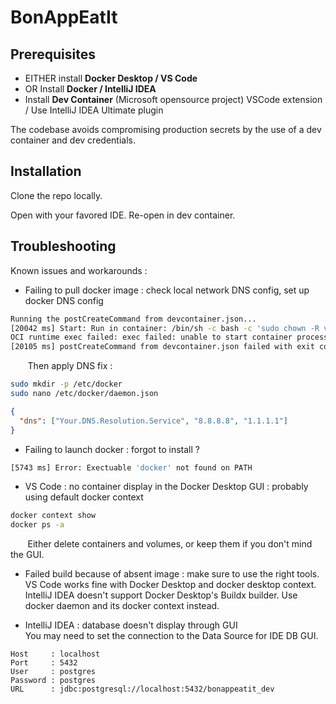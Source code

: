 # BonAppEatIt

## Prerequisites

* EITHER install **Docker Desktop / VS Code**
* OR Install **Docker / IntelliJ IDEA**
* Install **Dev Container** (Microsoft opensource project) VSCode extension / Use IntelliJ IDEA Ultimate plugin

The codebase avoids compromising production secrets by the use of a dev container and dev credentials.

## Installation

Clone the repo locally.

Open with your favored IDE. Re-open in dev container.

## Troubleshooting

Known issues and workarounds  :
*  Failing to pull docker image : check local network DNS config, set up docker DNS config
```bash
Running the postCreateCommand from devcontainer.json...
[20042 ms] Start: Run in container: /bin/sh -c bash -c 'sudo chown -R vscode:vscode /home/vscode/.m2 && mvn -e -X -f app_codebase/BonAppEatIt/pom.xml dependency:resolve'
OCI runtime exec failed: exec failed: unable to start container process: chdir to cwd ("/workspaces/holbertonschool-portfolio_project") set in config.json failed: no such file or directory: unknown
[20105 ms] postCreateCommand from devcontainer.json failed with exit code 126. Skipping any further user-provided commands.
```  
&nbsp;&nbsp;&nbsp;&nbsp;&nbsp;&nbsp;&nbsp;Then apply DNS fix :
```bash
sudo mkdir -p /etc/docker
sudo nano /etc/docker/daemon.json
```
```json
{
  "dns": ["Your.DNS.Resolution.Service", "8.8.8.8", "1.1.1.1"]
}
```
* Failing to launch docker : forgot to install ?
```bash
[5743 ms] Error: Exectuable 'docker' not found on PATH
```
* VS Code : no container display in the Docker Desktop GUI : probably using default docker context
```bash
docker context show
docker ps -a
```
&nbsp;&nbsp;&nbsp;&nbsp;&nbsp;&nbsp;&nbsp;Either delete containers and volumes, or keep them if you don't mind the GUI.
* Failed build because of absent image : make sure to use the right tools.  
VS Code works fine with Docker Desktop and docker desktop context.  
IntelliJ IDEA doesn't support Docker Desktop's Buildx builder. Use docker daemon and its docker context instead.



* IntelliJ IDEA : database doesn't display through GUI  
You may need to set the connection to the Data Source for IDE DB GUI.
```
Host     : localhost
Port     : 5432
User     : postgres
Password : postgres
URL      : jdbc:postgresql://localhost:5432/bonappeatit_dev
```